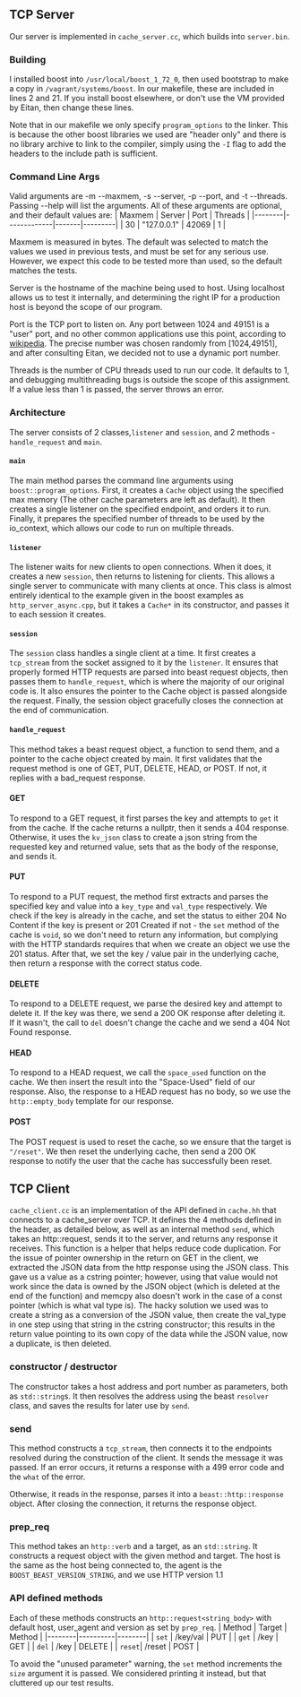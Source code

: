 ## TCP Server
Our server is implemented in `cache_server.cc`, which builds into `server.bin`.

### Building
I installed boost into `/usr/local/boost_1_72_0`, then used bootstrap to make a copy in `/vagrant/systems/boost`. In our makefile, these are included in lines 2 and 21. If you install boost elsewhere, or don't use the VM provided by Eitan, then change these lines.

Note that in our makefile we only specify `program_options` to the linker. This is because the other boost libraries we used are "header only" and there is no library archive to link to the compiler, simply using the `-I` flag to add the headers to the include path is sufficient.

### Command Line Args

Valid arguments are -m --maxmem, -s --server, -p --port, and -t --threads. Passing --help will list the arguments. All of these arguments are optional, and their default values are:
| Maxmem | Server      | Port  | Threads |
|--------|-------------|-------|---------|
|     30 | "127.0.0.1" | 42069 | 1       |

Maxmem is measured in bytes. The default was selected to match the values we used in previous tests, and must be set for any serious use. However, we expect this code to be tested more than used, so the default matches the tests.

Server is the hostname of the machine being used to host. Using localhost allows us to test it internally, and determining the right IP for a production host is beyond the scope of our program.

Port is the TCP port to listen on. Any port between 1024 and 49151 is a "user" port, and no other common applications use this point, according to [wikipedia](https://en.wikipedia.org/wiki/List_of_TCP_and_UDP_port_numbers). The precise number was chosen randomly from [1024,49151], and after consulting Eitan, we decided not to use a dynamic port number.

Threads is the number of CPU threads used to run our code. It defaults to 1, and debugging multithreading bugs is outside the scope of this assignment. If a value less than 1 is passed, the server throws an error.
### Architecture
The server consists of 2 classes,`listener` and `session`, and 2 methods - `handle_request` and `main`.

#### `main`
The main method parses the command line arguments using `boost::program_options`. First, it creates a `Cache` object using the specified max memory (The other cache parameters are left as default). It then creates a single listener on the specified endpoint, and orders it to run. Finally, it prepares the specified number of threads to be used by the io_context, which allows our code to run on multiple threads.
#### `listener`
The listener waits for new clients to open connections. When it does, it creates a new `session`, then returns to listening for clients. This allows a single server to communicate with many clients at once. This class is almost entirely identical to the example given in the boost examples as `http_server_async.cpp`, but it takes a `Cache*` in its constructor, and passes it to each session it creates.

#### `session`
The `session` class handles a single client at a time. It first creates a `tcp_stream` from the socket assigned to it by the `listener`. It ensures that properly formed HTTP requests are parsed into beast request objects, then passes them to `handle_request`, which is where the majority of our original code is. It also ensures the pointer to the Cache object is passed alongside the request. Finally, the session object gracefully closes the connection at the end of communication.

#### `handle_request`
This method takes a beast request object, a function to send them, and a pointer to the cache object created by main. It first validates that the request method is one of GET, PUT, DELETE, HEAD, or POST. If not, it replies with a bad_request response.
#### GET
To respond to a GET request, it first parses the key and attempts to `get` it from the cache. If the cache returns a nullptr, then it sends a 404 response. Otherwise, it uses the `kv_json` class to create a json string from the requested key and returned value, sets that as the body of the response, and sends it.
#### PUT
To respond to a PUT request, the method first extracts and parses the specified key and value into a `key_type` and `val_type` respectively. We check if the key is already in the cache, and set the status to either 204 No Content if the key is present or 201 Created if not - the `set` method of the cache is `void`, so we don't need to return any information, but complying with the HTTP standards requires that when we create an object we use the 201 status. After that, we set the key / value pair in the underlying cache, then return a response with the correct status code.
#### DELETE
To respond to a DELETE request, we parse the desired key and attempt to delete it. If the key was there, we send a 200 OK response after deleting it. If it wasn't, the call to `del` doesn't change the cache and we send a 404 Not Found response.
#### HEAD
To respond to a HEAD request, we call the `space_used` function on the cache. We then insert the result into the "Space-Used" field of our response. Also, the response to a HEAD request has no body, so we use the `http::empty_body` template for our response.
#### POST
The POST request is used to reset the cache, so we ensure that the target is `"/reset"`. We then reset the underlying cache, then send a 200 OK response to notify the user that the cache has successfully been reset.
## TCP Client
`cache_client.cc` is an implementation of the API defined in `cache.hh` that connects to a cache_server over TCP. It defines the 4 methods defined in the header, as detailed below, as well as an internal method `send`, which takes an http::request, sends it to the server, and returns any response it receives. This function is a helper that helps reduce code duplication.
For the issue of pointer ownership in the return on GET in the client, we extracted the JSON data from the http response using the JSON class. This gave us a value as a cstring pointer; however, using that value would not work since the data is owned by the JSON object (which is deleted at the end of the function) and memcpy also doesn't work in the case of a const pointer (which is what val type is). The hacky solution we used was to create a string as a conversion of the JSON value, then create the val_type in one step using that string in the cstring constructor; this results in the return value pointing to its own copy of the data while the JSON value, now a duplicate, is then deleted.
### constructor / destructor
The constructor takes a host address and port number as parameters, both as `std::string`s. It then resolves the address using the beast `resolver` class, and saves the results for later use by `send`.
### send
This method constructs a `tcp_stream`, then connects it to the endpoints resolved during the construction of the client. It sends the message it was passed. If an error occurs, it returns a response with a 499 error code and the `what` of the error.

Otherwise, it reads in the response, parses it into a `beast::http::response` object. After closing the connection, it returns the response object.
### prep_req
This method takes an `http::verb` and a target, as an `std::string`. It constructs a request object with the given method and target.
The host is the same as the host being connected to, the agent is the `BOOST_BEAST_VERSION_STRING`, and we use HTTP version 1.1
### API defined methods
Each of these methods constructs an `http::request<string_body>` with default host, user_agent and version as set by `prep_req`.
| Method | Target   | Method |
|--------|----------|--------|
| `set`  | /key/val | PUT    |
| `get`  | /key     | GET    |
| `del`  | /key     | DELETE |
| `reset`| /reset   | POST   |  

To avoid the "unused parameter" warning, the `set` method increments the `size` argument it is passed. We considered printing it instead, but that cluttered up our test results.
